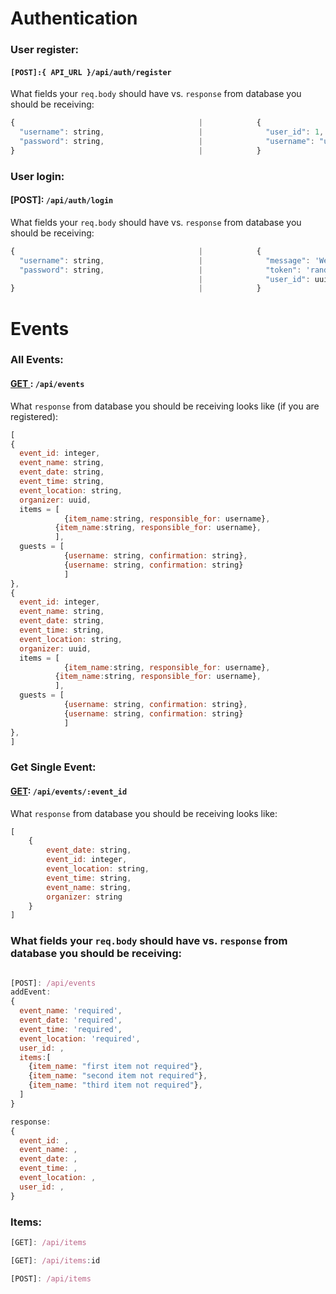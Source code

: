 # Authentication

### User register:

#### `[POST]:{ API_URL }/api/auth/register`

What fields your `req.body` should have vs. `response` from database you should be receiving:
```javascript
{                                         |            {
  "username": string,                     |              "user_id": 1,
  "password": string,                     |              "username": "user",
}                                         |            }

```

### User login:

#### [POST]: `/api/auth/login`

What fields your `req.body` should have vs. `response` from database you should be receiving:
```javascript
{                                         |            {
  "username": string,                     |              "message": 'Welcome Back ${username}',
  "password": string,                     |              "token": 'random generated token',
                                          |              "user_id": uuid,
}                                         |            }

```
# Events

### All Events:

#### [ GET ]: `/api/events`

What `response` from database you should be receiving looks like (if you are registered):
```javascript
[
{
  event_id: integer,
  event_name: string,
  event_date: string,
  event_time: string,
  event_location: string,
  organizer: uuid,
  items = [
            {item_name:string, responsible_for: username},
          {item_name:string, responsible_for: username},
          ],
  guests = [
            {username: string, confirmation: string},
            {username: string, confirmation: string}
            ]
},
{
  event_id: integer,
  event_name: string,
  event_date: string,
  event_time: string,
  event_location: string,
  organizer: uuid,
  items = [
            {item_name:string, responsible_for: username},
          {item_name:string, responsible_for: username},
          ],
  guests = [
            {username: string, confirmation: string},
            {username: string, confirmation: string}
            ]
},
]
```
### Get Single Event:

#### [GET]: `/api/events/:event_id`

What `response` from database you should be receiving looks like:
```javascript
[
    {
        event_date: string,
        event_id: integer,
        event_location: string,
        event_time: string,
        event_name: string,
        organizer: string
    }
]

```

[GET]: /api/events/guest/:user_id

[PUT]: /api/events/:event_id

[PUT]: /api/events/guests/:event_id


### What fields your `req.body` should have vs. `response` from database you should be receiving:
```javascript

[POST]: /api/events
addEvent:
{
  event_name: 'required',
  event_date: 'required',
  event_time: 'required',
  event_location: 'required',
  user_id: ,
  items:[
    {item_name: "first item not required"},
    {item_name: "second item not required"},
    {item_name: "third item not required"},
  ]
}

response:
{
  event_id: ,
  event_name: ,
  event_date: ,
  event_time: ,
  event_location: ,
  user_id: ,
}
```

### Items:

```javascript
[GET]: /api/items

[GET]: /api/items:id

[POST]: /api/items

```
